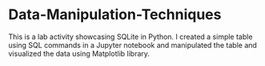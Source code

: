 # Data-Manipulation-Techniques
This is a lab activity showcasing SQLite in Python. 
I created a simple table using SQL commands in a Jupyter notebook and manipulated the table and visualized the data using Matplotlib library.
